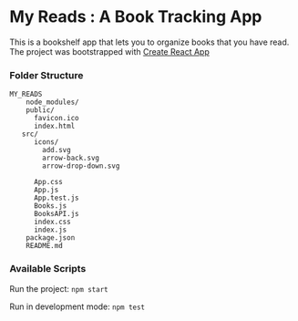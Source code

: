 # My Reads : A Book Tracking App

This is a bookshelf app that lets you to organize books that you have read.
The project was bootstrapped with [Create React App](https://github.com/facebookincubator/create-react-app)


### Folder Structure

```
MY_READS
    node_modules/
    public/
      favicon.ico
	  index.html
   src/
      icons/
	    add.svg
		arrow-back.svg
		arrow-drop-down.svg
		
      App.css
	  App.js
	  App.test.js
	  Books.js
	  BooksAPI.js
	  index.css
	  index.js
	package.json
	README.md
```

### Available Scripts

Run the project:
	`npm start`

Run in development mode:
	`npm test`





